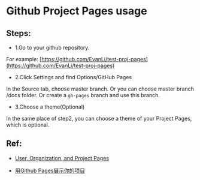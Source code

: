 # Github Project Pages usage

## Steps:

- 1.Go to your github repository.

For example: [https://github.com/EvanLi/test-proj-pages](https://github.com/EvanLi/test-proj-pages)

- 2.Click Settings and find Options/GitHub Pages

In the Source tab, choose master branch. Or you can choose master branch /docs folder. Or create a `gh-pages` branch and use this branch.

- 3.Choose a theme(Optional)

In the same place of step2, you can choose a theme of your Project Pages, which is optional.

## Ref:

- [User, Organization, and Project Pages](https://help.github.com/articles/user-organization-and-project-pages/)

- [用Github Pages展示你的项目](https://segmentfault.com/a/1190000004639130)
